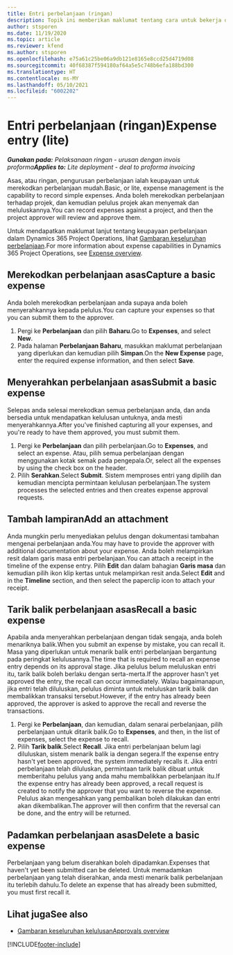 ```yaml
---
title: Entri perbelanjaan (ringan)
description: Topik ini memberikan maklumat tentang cara untuk bekerja dengan entri perbelanjaan dalam pelaksanaan ringan.
author: stsporen
ms.date: 11/19/2020
ms.topic: article
ms.reviewer: kfend
ms.author: stsporen
ms.openlocfilehash: e75a61c25be06a9db121e8165e8ccd25d4719d08
ms.sourcegitcommit: 40f68387f594180af64a5e5c748b6efa188bd300
ms.translationtype: HT
ms.contentlocale: ms-MY
ms.lasthandoff: 05/10/2021
ms.locfileid: "6002202"
---
```

# <a name="expense-entry-lite"></a><span data-ttu-id="cbcc0-103">Entri perbelanjaan (ringan)</span><span class="sxs-lookup"><span data-stu-id="cbcc0-103">Expense entry (lite)</span></span>

<span data-ttu-id="cbcc0-104">_**Gunakan pada:** Pelaksanaan ringan - urusan dengan invois proforma_</span><span class="sxs-lookup"><span data-stu-id="cbcc0-104">_**Applies to:** Lite deployment - deal to proforma invoicing_</span></span>

<span data-ttu-id="cbcc0-105">Asas, atau ringan, pengurusan perbelanjaan ialah keupayaan untuk merekodkan perbelanjaan mudah.</span><span class="sxs-lookup"><span data-stu-id="cbcc0-105">Basic, or lite, expense management is the capability to record simple expenses.</span></span> <span data-ttu-id="cbcc0-106">Anda boleh merekodkan perbelanjaan terhadap projek, dan kemudian pelulus projek akan menyemak dan meluluskannya.</span><span class="sxs-lookup"><span data-stu-id="cbcc0-106">You can record expenses against a project, and then the project approver will review and approve them.</span></span>

<span data-ttu-id="cbcc0-107">Untuk mendapatkan maklumat lanjut tentang keupayaan perbelanjaan dalam Dynamics 365 Project Operations, lihat [Gambaran keseluruhan perbelanjaan](expense-overview.md).</span><span class="sxs-lookup"><span data-stu-id="cbcc0-107">For more information about expense capabilities in Dynamics 365 Project Operations, see [Expense overview](expense-overview.md).</span></span>

## <a name="capture-a-basic-expense"></a><span data-ttu-id="cbcc0-108">Merekodkan perbelanjaan asas</span><span class="sxs-lookup"><span data-stu-id="cbcc0-108">Capture a basic expense</span></span>

<span data-ttu-id="cbcc0-109">Anda boleh merekodkan perbelanjaan anda supaya anda boleh menyerahkannya kepada pelulus.</span><span class="sxs-lookup"><span data-stu-id="cbcc0-109">You can capture your expenses so that you can submit them to the approver.</span></span>

1. <span data-ttu-id="cbcc0-110">Pergi ke **Perbelanjaan** dan pilih **Baharu**.</span><span class="sxs-lookup"><span data-stu-id="cbcc0-110">Go to **Expenses**, and select **New**.</span></span>
2. <span data-ttu-id="cbcc0-111">Pada halaman **Perbelanjaan Baharu**, masukkan maklumat perbelanjaan yang diperlukan dan kemudian pilih **Simpan**.</span><span class="sxs-lookup"><span data-stu-id="cbcc0-111">On the **New Expense** page, enter the required expense information, and then select **Save**.</span></span>

## <a name="submit-a-basic-expense"></a><span data-ttu-id="cbcc0-112">Menyerahkan perbelanjaan asas</span><span class="sxs-lookup"><span data-stu-id="cbcc0-112">Submit a basic expense</span></span>

<span data-ttu-id="cbcc0-113">Selepas anda selesai merekodkan semua perbelanjaan anda, dan anda bersedia untuk mendapatkan kelulusan untuknya, anda mesti menyerahkannya.</span><span class="sxs-lookup"><span data-stu-id="cbcc0-113">After you've finished capturing all your expenses, and you're ready to have them approved, you must submit them.</span></span>

1. <span data-ttu-id="cbcc0-114">Pergi ke **Perbelanjaan** dan pilih perbelanjaan.</span><span class="sxs-lookup"><span data-stu-id="cbcc0-114">Go to **Expenses**, and select an expense.</span></span> <span data-ttu-id="cbcc0-115">Atau, pilih semua perbelanjaan dengan menggunakan kotak semak pada pengepala.</span><span class="sxs-lookup"><span data-stu-id="cbcc0-115">Or, select all the expenses by using the check box on the header.</span></span>
2. <span data-ttu-id="cbcc0-116">Pilih **Serahkan**.</span><span class="sxs-lookup"><span data-stu-id="cbcc0-116">Select **Submit**.</span></span> <span data-ttu-id="cbcc0-117">Sistem memproses entri yang dipilih dan kemudian mencipta permintaan kelulusan perbelanjaan.</span><span class="sxs-lookup"><span data-stu-id="cbcc0-117">The system processes the selected entries and then creates expense approval requests.</span></span>

## <a name="add-an-attachment"></a><span data-ttu-id="cbcc0-118">Tambah lampiran</span><span class="sxs-lookup"><span data-stu-id="cbcc0-118">Add an attachment</span></span>

<span data-ttu-id="cbcc0-119">Anda mungkin perlu menyediakan pelulus dengan dokumentasi tambahan mengenai perbelanjaan anda.</span><span class="sxs-lookup"><span data-stu-id="cbcc0-119">You may have to provide the approver with additional documentation about your expense.</span></span> <span data-ttu-id="cbcc0-120">Anda boleh melampirkan resit dalam garis masa entri perbelanjaan.</span><span class="sxs-lookup"><span data-stu-id="cbcc0-120">You can attach a receipt in the timeline of the expense entry.</span></span> <span data-ttu-id="cbcc0-121">Pilih **Edit** dan dalam bahagian **Garis masa** dan kemudian pilih ikon klip kertas untuk melampirkan resit anda.</span><span class="sxs-lookup"><span data-stu-id="cbcc0-121">Select **Edit** and in the **Timeline** section, and then select the paperclip icon to attach your receipt.</span></span>

## <a name="recall-a-basic-expense"></a><span data-ttu-id="cbcc0-122">Tarik balik perbelanjaan asas</span><span class="sxs-lookup"><span data-stu-id="cbcc0-122">Recall a basic expense</span></span>

<span data-ttu-id="cbcc0-123">Apabila anda menyerahkan perbelanjaan dengan tidak sengaja, anda boleh menariknya balik.</span><span class="sxs-lookup"><span data-stu-id="cbcc0-123">When you submit an expense by mistake, you can recall it.</span></span> <span data-ttu-id="cbcc0-124">Masa yang diperlukan untuk menarik balik entri perbelanjaan bergantung pada peringkat kelulusannya.</span><span class="sxs-lookup"><span data-stu-id="cbcc0-124">The time that is required to recall an expense entry depends on its approval stage.</span></span>  <span data-ttu-id="cbcc0-125">Jika pelulus belum meluluskan entri itu, tarik balik boleh berlaku dengan serta-merta.</span><span class="sxs-lookup"><span data-stu-id="cbcc0-125">If the approver hasn't yet approved the entry, the recall can occur immediately.</span></span> <span data-ttu-id="cbcc0-126">Walau bagaimanapun, jika entri telah diluluskan, pelulus diminta untuk meluluskan tarik balik dan membalikkan transaksi tersebut.</span><span class="sxs-lookup"><span data-stu-id="cbcc0-126">However, if the entry has already been approved, the approver is asked to approve the recall and reverse the transactions.</span></span>

1. <span data-ttu-id="cbcc0-127">Pergi ke **Perbelanjaan**, dan kemudian, dalam senarai perbelanjaan, pilih perbelanjaan untuk ditarik balik.</span><span class="sxs-lookup"><span data-stu-id="cbcc0-127">Go to **Expenses**, and then, in the list of expenses, select the expense to recall.</span></span>
2. <span data-ttu-id="cbcc0-128">Pilih **Tarik balik**.</span><span class="sxs-lookup"><span data-stu-id="cbcc0-128">Select **Recall**.</span></span> <span data-ttu-id="cbcc0-129">Jika entri perbelanjaan belum lagi diluluskan, sistem menarik balik ia dengan segera.</span><span class="sxs-lookup"><span data-stu-id="cbcc0-129">If the expense entry hasn't yet been approved, the system immediately recalls it.</span></span> <span data-ttu-id="cbcc0-130">Jika entri perbelanjaan telah diluluskan, permintaan tarik balik dibuat untuk memberitahu pelulus yang anda mahu membalikkan perbelanjaan itu.</span><span class="sxs-lookup"><span data-stu-id="cbcc0-130">If the expense entry has already been approved, a recall request is created to notify the approver that you want to reverse the expense.</span></span> <span data-ttu-id="cbcc0-131">Pelulus akan mengesahkan yang pembalikan boleh dilakukan dan entri akan dikembalikan.</span><span class="sxs-lookup"><span data-stu-id="cbcc0-131">The approver will then confirm that the reversal can be done, and the entry will be returned.</span></span>

## <a name="delete-a-basic-expense"></a><span data-ttu-id="cbcc0-132">Padamkan perbelanjaan asas</span><span class="sxs-lookup"><span data-stu-id="cbcc0-132">Delete a basic expense</span></span>

<span data-ttu-id="cbcc0-133">Perbelanjaan yang belum diserahkan boleh dipadamkan.</span><span class="sxs-lookup"><span data-stu-id="cbcc0-133">Expenses that haven't yet been submitted can be deleted.</span></span> <span data-ttu-id="cbcc0-134">Untuk memadamkan perbelanjaan yang telah diserahkan, anda mesti menarik balik perbelanjaan itu terlebih dahulu.</span><span class="sxs-lookup"><span data-stu-id="cbcc0-134">To delete an expense that has already been submitted, you must first recall it.</span></span>

## <a name="see-also"></a><span data-ttu-id="cbcc0-135">Lihat juga</span><span class="sxs-lookup"><span data-stu-id="cbcc0-135">See also</span></span>

- [<span data-ttu-id="cbcc0-136">Gambaran keseluruhan kelulusan</span><span class="sxs-lookup"><span data-stu-id="cbcc0-136">Approvals overview</span></span>](../approvals/approvals-overview.md)


[!INCLUDE[footer-include](../includes/footer-banner.md)]